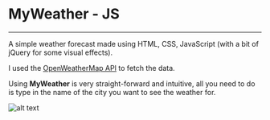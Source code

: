 # MyWeather - JS
-----------------------

A simple weather forecast made using HTML, CSS, JavaScript (with a bit of jQuery for some visual effects).

I used the [OpenWeatherMap API](https://openweathermap.org/) to fetch the data. 



Using **MyWeather** is very straight-forward and intuitive, all you need to do is type in the name of the city you want to see the weather for.

![alt text](https://user-images.githubusercontent.com/71272468/169794075-4fff854e-cd67-4d96-ae7a-9a655e3a8e0e.png)
